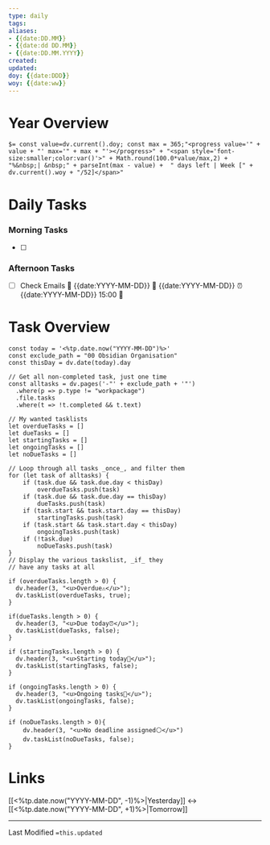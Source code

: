 ```yaml
---
type: daily
tags:
aliases: 
- {{date:DD.MM}}
- {{date:dd DD.MM}}
- {{date:DD.MM.YYYY}}
created: 
updated: 
doy: {{date:DDD}}
woy: {{date:ww}}
---
```

# Year Overview
`$= const value=dv.current().doy; const max = 365;"<progress value='" + value + "' max='" + max + "'></progress>" + "<span style='font-size:smaller;color:var()'>" + Math.round(100.0*value/max,2) + "%&nbsp;| &nbsp;" + parseInt(max - value) +  " days left | Week [" + dv.current().woy + "/52]</span>"`

# Daily Tasks
### Morning Tasks
- [ ] 
### Afternoon Tasks
- [ ] Check Emails 🛫 {{date:YYYY-MM-DD}} 📅 {{date:YYYY-MM-DD}} ⏰{{date:YYYY-MM-DD}} 15:00 🔽 


# Task Overview
```dataviewjs
const today = '<%tp.date.now("YYYY-MM-DD")%>'
const exclude_path = "00 Obsidian Organisation" 
const thisDay = dv.date(today).day

// Get all non-completed task, just one time
const alltasks = dv.pages('-"' + exclude_path + '"')
  .where(p => p.type != "workpackage")
  .file.tasks
  .where(t => !t.completed && t.text)

// My wanted tasklists
let overdueTasks = []
let dueTasks = []
let startingTasks = []
let ongoingTasks = []
let noDueTasks = []

// Loop through all tasks _once_, and filter them
for (let task of alltasks) {
	if (task.due && task.due.day < thisDay) 
	    overdueTasks.push(task)
	if (task.due && task.due.day == thisDay)
	    dueTasks.push(task)
    if (task.start && task.start.day == thisDay)
	    startingTasks.push(task)
	if (task.start && task.start.day < thisDay) 
	    ongoingTasks.push(task)
	if (!task.due)
		noDueTasks.push(task)
}
// Display the various taskslist, _if_ they
// have any tasks at all

if (overdueTasks.length > 0) {
  dv.header(3, "<u>Overdue⚠️</u>");
  dv.taskList(overdueTasks, true);
}  

if(dueTasks.length > 0) {
  dv.header(3, "<u>Due today⏰</u>");
  dv.taskList(dueTasks, false);
}  

if (startingTasks.length > 0) {
  dv.header(3, "<u>Starting today🌅</u>");
  dv.taskList(startingTasks, false);
}  

if (ongoingTasks.length > 0) {
  dv.header(3, "<u>Ongoing tasks🚀</u>");
  dv.taskList(ongoingTasks, false);
}

if (noDueTasks.length > 0){
	dv.header(3, "<u>No deadline assigned⚪️</u>")
	dv.taskList(noDueTasks, false);
}
```
# Links
[[<%tp.date.now("YYYY-MM-DD", -1)%>|Yesterday]] <-> [[<%tp.date.now("YYYY-MM-DD", +1)%>|Tomorrow]]

___
Last Modified `=this.updated`
